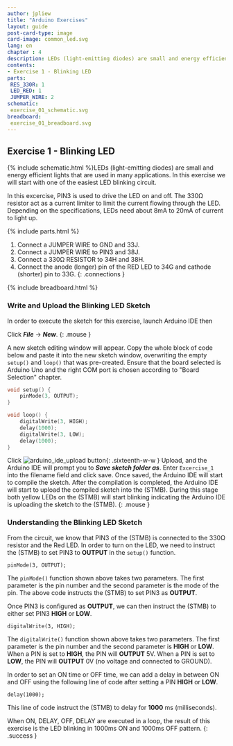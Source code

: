 ```yaml
---
author: jpliew
title: "Arduino Exercises"
layout: guide
post-card-type: image
card-image: common_led.svg
lang: en
chapter : 4 
description: LEDs (light-emitting diodes) are small and energy efficient lights that are used in many applications. In this Arduino blinking LED exercise, we will start with one of the easiest LED blinking circuit and learn how to blink an LED using the (STMB).
contents:
- Exercise 1 - Blinking LED
parts:
 RES_330R: 1
 LED_RED: 1
 JUMPER_WIRE: 2
schematic:
 exercise_01_schematic.svg
breadboard:
 exercise_01_breadboard.svg
---
```

## Exercise 1 - Blinking LED

{% include schematic.html %}LEDs (light-emitting diodes) are small and energy efficient lights that are used in many applications. In this exercise we will start with one of the easiest LED blinking circuit. 

In this excercise, PIN3 is used to drive the LED on and off. The 330Ω resistor act as a current limiter to limit the current flowing through the LED. Depending on the specifications, LEDs need about 8mA to 20mA of current to light up.

<div style="clear:both; height:0;"></div>

{% include parts.html  %}

1. Connect a JUMPER WIRE to GND and 33J.
2. Connect a JUMPER WIRE to PIN3 and 38J.
3. Connect a 330Ω RESISTOR to 34H and 38H.
4. Connect the anode (longer) pin of the RED LED to 34G and cathode (shorter) pin to 33G.
{: .connections }

{% include breadboard.html %}

### Write and Upload the Blinking LED Sketch

In order to execute the sketch for this exercise, launch Arduino IDE then 

Click ***File*** -> ***New***. 
{: .mouse }

A new sketch editing window will appear. Copy the whole block of code below and paste it into the new sketch window, overwriting the empty `setup()` and `loop()` that was pre-created. Ensure that the board selected is Arduino Uno and the right COM port is chosen according to "Board Selection" chapter.

```c
void setup() {
    pinMode(3, OUTPUT);
}

void loop() {
    digitalWrite(3, HIGH);
    delay(1000);
    digitalWrite(3, LOW);
    delay(1000);
}
```

Click ![arduino_ide_upload button](img/arduino_ide_upload_icon.svg){: .sixteenth-w-w } Upload, and the Arduino IDE will prompt you to ***Save sketch folder as***. Enter `Excercise_1` into the filename field and click save. Once saved, the Arduino IDE will start to compile the sketch. After the compilation is completed, the Arduino IDE will start to upload the compiled sketch into the (STMB). During this stage both yellow LEDs on the (STMB) will start blinking indicating the Arduino IDE is uploading the sketch to the (STMB).
{: .mouse }

### Understanding the Blinking LED Sketch

From the circuit, we know that PIN3 of the (STMB) is connected to the 330Ω resistor and the Red LED. In order to turn on the LED, we need to instruct the (STMB) to set PIN3 to **OUTPUT** in the `setup()` function.

`pinMode(3, OUTPUT);`

The `pinMode()` function shown above takes two parameters. The first parameter is the pin number and the second parameter is the mode of the pin. The above code instructs the (STMB) to set PIN3 as **OUTPUT**.

Once PIN3 is configured as **OUTPUT**, we can then instruct the (STMB) to either set PIN3 **HIGH** or **LOW**. 

`digitalWrite(3, HIGH);`

The `digitalWrite()` function shown above takes two parameters. The first parameter is the pin number and the second parameter is **HIGH** or **LOW**. When a PIN is set to **HIGH**, the PIN will **OUTPUT** 5V. When a PIN is set to **LOW**, the PIN will **OUTPUT** 0V (no voltage and connected to GROUND).

In order to set an ON time or OFF time, we can add a delay in between ON and OFF using the following line of code after setting a PIN **HIGH** or **LOW**.

`delay(1000);`

This line of code instruct the (STMB) to delay for **1000** ms (milliseconds).

When ON, DELAY, OFF, DELAY are executed in a loop, the result of this exercise is the LED blinking in 1000ms ON and 1000ms OFF pattern. 
{: .success }
